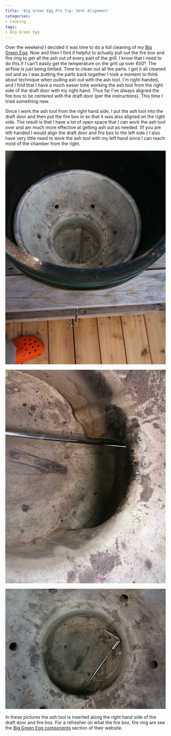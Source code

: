 ```yaml
---
title: 'Big Green Egg Pro Tip: Vent Alignment'
categories:
- Cooking
tags:
- Big Green Egg
---
```


Over the weekend I decided it was time to do a full cleaning of my [Big Green Egg](http://www.biggreenegg.com/). Now and then I find it helpful to actually pull out the fire box and fire ring to get all the ash out of every part of the grill. I know that I need to do this if I can't easily get the temperature on the grill up over 650°. The airflow is just being limited. Time to clean out all the parts.
I got it all cleaned out and as I was putting the parts back together I took a moment to think about technique when pulling ash out with the ash tool. I'm right-handed, and I find that I have a much easier time working the ash tool from the right side of the draft door with my right hand. Thus far I've always aligned the fire box to be centered with the draft door (per the instructions). This time I tried something new.

Since I work the ash tool from the right hand side, I put the ash tool into the draft door and then put the fire box in so that it was also aligned on the right side. The result is that I have a lot of open space that I can work the ash tool over and am much more effective at getting ash out as needed. (If you are left-handed I would align the draft door and fire box to the left side.) I also have very little need to work the ash tool with my left hand since I can reach most of the chamber from the right.



  
   ![](/assets/posts/2009/Big-Green-Egg-Vent-Align-1.jpg)
  

  
   ![](/assets/posts/2009/Big-Green-Egg-Vent-Align-2.jpg)
  

  
   ![](/assets/posts/2009/Big-Green-Egg-Vent-Align-3.jpg)
  



In these pictures the ash tool is inserted along the right hand side of the draft door and fire box. For a refresher on what the fire box, fire ring are see the [Big Green Egg components](http://www.biggreenegg.com/components.html) section of their website.
